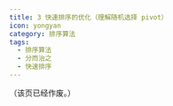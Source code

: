 ```yaml
---
title: 3 快速排序的优化（理解随机选择 pivot）
icon: yongyan
category: 排序算法
tags:
  - 排序算法
  - 分而治之
  - 快速排序
---
```


（该页已经作废。）